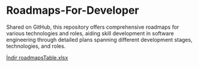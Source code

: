 # Roadmaps-For-Developer
Shared on GitHub, this repository offers comprehensive roadmaps for various technologies and roles, aiding skill development in software engineering through detailed plans spanning different development stages, technologies, and roles.

[İndir roadmapsTable.xlsx](https://raw.githubusercontent.com/beydah/Roadmaps-For-Developer/main/roadmapsTable.xlsx)
